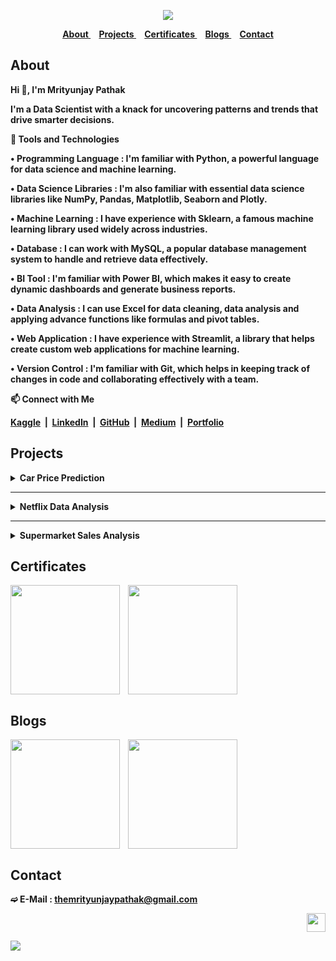 <strong>

<div align="center">

<a href="https://github.com/TheMrityunjayPathak" title="Mrityunjay's GitHub"><img src="https://github.com/user-attachments/assets/301effa3-f09e-487c-9739-44863e5aaf96"></a>

</div>

<div align="center">
 
<a href="#about">
About
</a>&nbsp;&nbsp;&nbsp;
<a href="#projects">
Projects
</a>&nbsp;&nbsp;&nbsp;
<a href="#certificates">
Certificates
</a>&nbsp;&nbsp;&nbsp;
<a href="#blogs">
Blogs
</a>&nbsp;&nbsp;&nbsp;
<a href="#contact">
Contact
</a>

</div>

## About

<div>

<p>Hi 👋, I'm Mrityunjay Pathak
 
I'm a Data Scientist with a knack for uncovering patterns and trends that drive smarter decisions.

🎯 Tools and Technologies

• Programming Language : I'm familiar with Python, a powerful language for data science and machine learning.

• Data Science Libraries : I'm also familiar with essential data science libraries like NumPy, Pandas, Matplotlib, Seaborn and Plotly.

• Machine Learning : I have experience with Sklearn, a famous machine learning library used widely across industries.

• Database : I can work with MySQL, a popular database management system to handle and retrieve data effectively.

• BI Tool : I'm familiar with Power BI, which makes it easy to create dynamic dashboards and generate business reports.

• Data Analysis : I can use Excel for data cleaning, data analysis and applying advance functions like formulas and pivot tables.

• Web Application : I have experience with Streamlit, a library that helps create custom web applications for machine learning.

• Version Control : I'm familiar with Git, which helps in keeping track of changes in code and collaborating effectively with a team.

📫 Connect with Me

[Kaggle](https://www.kaggle.com/themrityunjaypathak)&nbsp;&nbsp;|&nbsp;&nbsp;[LinkedIn](https://www.linkedin.com/in/themrityunjaypathak)&nbsp;&nbsp;|&nbsp;&nbsp;[GitHub](https://github.com/TheMrityunjayPathak)&nbsp;&nbsp;|&nbsp;&nbsp;[Medium](https://medium.com/@themrityunjaypathak)&nbsp;&nbsp;|&nbsp;&nbsp;[Portfolio](https://themrityunjaypathak.github.io/)

</p>

</div>

## Projects

<details>
<summary>Car Price Prediction</summary>
<br>

➔ Objective

• To develop a Machine Learning Model that can accurately predict the price of used cars based on various features and attributes.

• The predicted price will assist both buyers and sellers in making informed decisions, ensuring fair transactions in the used car market.

Links&nbsp;&nbsp;:&nbsp;&nbsp;[Dataset](https://www.kaggle.com/datasets/themrityunjaypathak/honda-car-selling)&nbsp;&nbsp;|&nbsp;&nbsp;[Web Application](https://car-price-prediction-using-lr.streamlit.app/)
</details>

<hr>

<details>
<summary>Netflix Data Analysis</summary>
<br>

➔ Objective

To gain insights into the content available on Netflix, understanding the patterns to uncover valuable insights into how the platform evolves its offerings.

➔ Some Key Findings

• Cleaned and analyzed dataset of 8000+ Netflix Movies and TV Shows.

• More than 60% of the content on Netflix is rated for Mature Audience Only.

• More than 20% of the Movies and TV Shows are uploaded on 1st Day of the Month.

• More than 30% of the content is exclusive for United States.

Links&nbsp;&nbsp;:&nbsp;&nbsp;[Dataset](https://www.kaggle.com/datasets/shivamb/netflix-shows)&nbsp;&nbsp;|&nbsp;&nbsp;[Notebook](https://www.kaggle.com/code/themrityunjaypathak/netflix-data-analysis)
</details>

<hr>

<details>
<summary>Supermarket Sales Analysis</summary>
<br>

➔ Objective

To gain insights into Supermarket Sales Performance, identifying key factors influencing customer purchasing behavior and product performance.

➔ Some Key Findings

• Analyzed purchasing pattern of 9000+ Customers of Supermarket.

• More than 15% of the products sold were Snacks.

• More than 32% of the sales were occurred in West Region of the Supermarket.

• Health Drinks and Soft Drinks are the most profitable category in Beverages.

• November was the most profitable month contributing about 15% of the Total Annual Profits.

Links&nbsp;&nbsp;:&nbsp;&nbsp;[Dataset](https://www.kaggle.com/datasets/mohamedharris/supermart-grocery-sales-retail-analytics-dataset)&nbsp;&nbsp;|&nbsp;&nbsp;[Notebook](https://www.kaggle.com/code/themrityunjaypathak/supermarket-sales-analysis)
</details>

## Certificates

<div>

<a href="https://www.hackerrank.com/certificates/e41a7578cc82" title="HackerRank Python (Basic)"><img src="https://github.com/user-attachments/assets/a06b46c9-6ff8-41d7-a035-c4f02d624422" width="175px" align="center"/></a> &nbsp;&nbsp; <a href="https://www.hackerrank.com/certificates/09ec62ca442f" title="HackerRank SQL (Basic)"><img src="https://github.com/user-attachments/assets/b49b401f-bcc4-4574-9fe9-e79052e324dc" width="175px" align="center"/></a>

</div>

## Blogs

<a href="https://medium.com/@themrityunjaypathak/simple-linear-regression-an-overview-8bfe6614ede8" title="Simple Linear Regression"><img src="https://github.com/user-attachments/assets/707ee381-da5a-4c4a-ae99-23b003fb7cd2" width="175px" align="center"/></a> &nbsp;&nbsp; <a href="https://medium.com/@themrityunjaypathak/multiple-linear-regression-an-overview-5d0283d31f3f" title="Multiple Linear Regression"><img src="https://github.com/user-attachments/assets/e5f5573d-9a1a-47aa-b71e-a9007027d303" width="175px" align="center"/></a>

## Contact

➫ E-Mail : [themrityunjaypathak@gmail.com](mailto:themrityunjaypathak@gmail.com)

<div align="right">
 
<a href="#" title="Scroll To Top"><img src="https://github.com/user-attachments/assets/d659b889-7e76-4fb3-a55a-3a14abb4df5a" width="30px"></a>

</div>

<a href='#'><img src='https://github.com/user-attachments/assets/e841a7d6-c1cb-49da-8922-5436987cc4d1'></a>

</strong>
